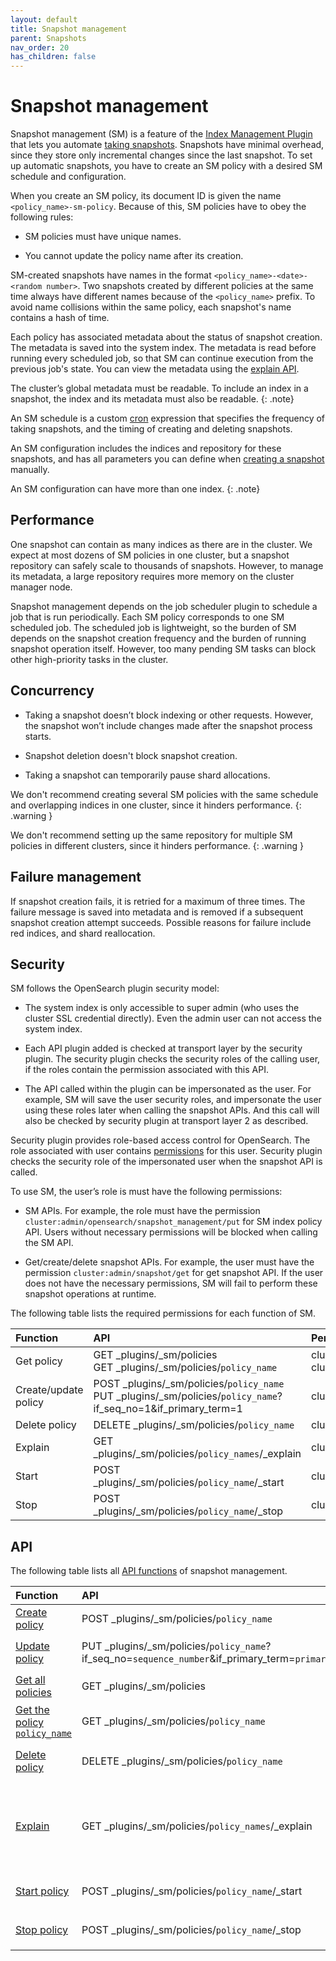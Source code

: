 ```yaml
---
layout: default
title: Snapshot management
parent: Snapshots
nav_order: 20
has_children: false
---
```


# Snapshot management

Snapshot management (SM) is a feature of the [Index Management Plugin]({{site.url}}{{site.baseurl}}/im-plugin) that lets you automate [taking snapshots]({{site.url}}{{site.baseurl}}/opensearch/snapshots/snapshot-restore#take-snapshots). Snapshots have minimal overhead, since they store only incremental changes since the last snapshot. To set up automatic snapshots, you have to create an SM policy with a desired SM schedule and configuration. 

When you create an SM policy, its document ID is given the name `<policy_name>-sm-policy`. Because of this, SM policies have to obey the following rules:

- SM policies must have unique names. 

- You cannot update the policy name after its creation. 

SM-created snapshots have names in the format `<policy_name>-<date>-<random number>`. Two snapshots created by different policies at the same time always have different names because of the `<policy_name>` prefix. To avoid name collisions within the same policy, each snapshot's name contains a hash of time.

Each policy has associated metadata about the status of snapshot creation. The metadata is saved into the system index. The metadata is read before running every scheduled job, so that SM can continue execution from the previous job's state. You can view the metadata using the [explain API]({{site.url}}{{site.baseurl}}/opensearch/snapshots/sm-api#explain).

The cluster’s global metadata must be readable. To include an index in a snapshot, the index and its metadata must also be readable.
{: .note}

An SM schedule is a custom [cron]({{site.url}}{{site.baseurl}}/monitoring-plugins/alerting/cron) expression that specifies the frequency of taking snapshots, and the timing of creating and deleting snapshots. 

An SM configuration includes the indices and repository for these snapshots, and has all parameters you can define when [creating a snapshot]({{site.url}}{{site.baseurl}}/opensearch/snapshot-restore#take-snapshots) manually. 

An SM configuration can have more than one index.
{: .note}

## Performance 

One snapshot can contain as many indices as there are in the cluster. We expect at most dozens of SM policies in one cluster, but a snapshot repository can safely scale to thousands of snapshots. However, to manage its metadata, a large repository requires more memory on the cluster manager node. 

Snapshot management depends on the job scheduler plugin to schedule a job that is run periodically. Each SM policy corresponds to one SM scheduled job. The scheduled job is lightweight, so the burden of SM depends on the snapshot creation frequency and the burden of running snapshot operation itself. However, too many pending SM tasks can block other high-priority tasks in the cluster.

## Concurrency 

- Taking a snapshot doesn’t block indexing or other requests. However, the snapshot won’t include changes made after the snapshot process starts. 

- Snapshot deletion doesn't block snapshot creation.

- Taking a snapshot can temporarily pause shard allocations. 

We don't recommend creating several SM policies with the same schedule and overlapping indices in one cluster, since it hinders performance. 
{: .warning }

We don't recommend setting up the same repository for multiple SM policies in different clusters, since it hinders performance. 
{: .warning }

## Failure management

If snapshot creation fails, it is retried for a maximum of three times. The failure message is saved into metadata and is removed if a subsequent snapshot creation attempt succeeds. Possible reasons for failure include red indices, and shard reallocation.

## Security

SM follows the OpenSearch plugin security model:

- The system index is only accessible to super admin (who uses the cluster SSL credential directly). Even the admin user can not access the system index.
    
- Each API plugin added is checked at transport layer by the security plugin. The security plugin checks the security roles of the calling user, if the roles contain the permission associated with this API.
    
- The API called within the plugin can be impersonated as the user. For example, SM will save the user security roles, and impersonate the user using these roles later when calling the snapshot APIs. And this call will also be checked by security plugin at transport layer 2 as described.

Security plugin provides role-based access control for OpenSearch. The role associated with user contains [permissions]({{site.url}}{{site.baseurl}}/security-plugin/access-control/permissions) for this user. Security plugin checks the security role of the impersonated user when the snapshot API is called.

To use SM, the user’s role is must have the following permissions:

- SM APIs. For example, the role must have the permission `cluster:admin/opensearch/snapshot_management/put` for SM index policy API. Users without necessary permissions will be blocked when calling the SM API.

- Get/create/delete snapshot APIs. For example, the user must have the permission `cluster:admin/snapshot/get` for get snapshot API. If the user does not have the necessary permissions, SM will fail to perform these snapshot operations at runtime.

The following table lists the required permissions for each function of SM.

Function | API | Permission
:--- | :--- | :---
Get policy | GET _plugins/_sm/policies<br>GET _plugins/_sm/policies/`policy_name` | cluster:admin/opensearch/snapshot_management/policy/get<br>cluster:admin/opensearch/snapshot_management/policy/search 
Create/update policy | POST _plugins/_sm/policies/`policy_name`<br> PUT _plugins/_sm/policies/`policy_name`?if_seq_no=1&if_primary_term=1 | cluster:admin/opensearch/snapshot_management/policy/write
Delete policy | DELETE  _plugins/_sm/policies/`policy_name` | cluster:admin/opensearch/snapshot_management/policy/delete
Explain | GET _plugins/_sm/policies/`policy_names`/_explain | cluster:admin/opensearch/snapshot_management/policy/explain
Start | POST  _plugins/_sm/policies/`policy_name`/_start | cluster:admin/opensearch/snapshot_management/policy/start
Stop| POST  _plugins/_sm/policies/`policy_name`/_stop | cluster:admin/opensearch/snapshot_management/policy/stop


## API

The following table lists all [API functions]({{site.url}}{{site.baseurl}}/opensearch/snapshots/sm-api) of snapshot management.

Function | API | Description
:--- | :--- | :---
[Create policy]({{site.url}}{{site.baseurl}}/opensearch/snapshots/sm-api#create-or-update-a-policy) | POST _plugins/_sm/policies/`policy_name` | Creates an SM policy.
[Update policy]({{site.url}}{{site.baseurl}}/opensearch/snapshots/sm-api#create-or-update-a-policy) | PUT _plugins/_sm/policies/`policy_name`?if_seq_no=`sequence_number`&if_primary_term=`primary_term` | Modifies the `policy_name` policy.
[Get all policies]({{site.url}}{{site.baseurl}}/opensearch/snapshots/sm-api#get-policies) | GET _plugins/_sm/policies | Returns all SM policies.
[Get the policy `policy_name`]({{site.url}}{{site.baseurl}}/opensearch/snapshots/sm-api#get-policies) | GET _plugins/_sm/policies/`policy_name` | Returns the `policy_name` SM policy.
[Delete policy]({{site.url}}{{site.baseurl}}/opensearch/snapshots/sm-api#delete-a-policy) | DELETE  _plugins/_sm/policies/`policy_name` | Deletes the `policy_name` policy.
[Explain]({{site.url}}{{site.baseurl}}/opensearch/snapshots/sm-api#explain) | GET _plugins/_sm/policies/`policy_names`/_explain | Provides the enabled/disabled status and the metadata for all policies specified by `policy_names`.
[Start policy]({{site.url}}{{site.baseurl}}/opensearch/snapshots/sm-api#start-a-policy) | POST  _plugins/_sm/policies/`policy_name`/_start | Starts the `policy_name` policy.
[Stop policy]({{site.url}}{{site.baseurl}}/opensearch/snapshots/sm-api#stop-a-policy)| POST  _plugins/_sm/policies/`policy_name`/_stop | Stops the `policy_name` policy.